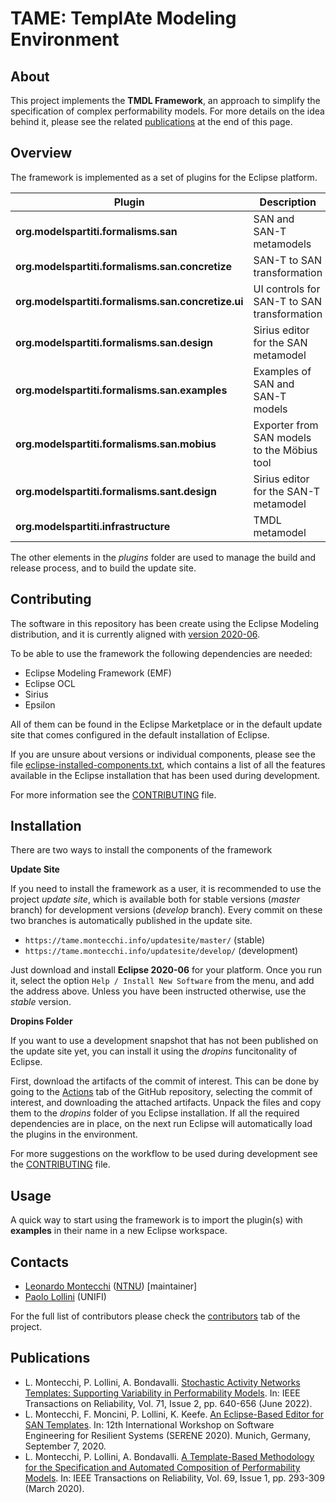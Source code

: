 # TAME: TemplAte Modeling Environment

## About

This project implements the **TMDL Framework**, an approach to simplify the
specification of complex performability models. For more details on the idea
behind it, please see the related [publications](#publications) at the end of this page.

## Overview

The framework is implemented as a set of plugins for the Eclipse platform.

|Plugin|Description|
|---|---|
|**org.modelspartiti.formalisms.san**|SAN and SAN-T metamodels|
|**org.modelspartiti.formalisms.san.concretize**|SAN-T to SAN transformation|
|**org.modelspartiti.formalisms.san.concretize.ui**|UI controls for SAN-T to SAN transformation|
|**org.modelspartiti.formalisms.san.design**|Sirius editor for the SAN metamodel|
|**org.modelspartiti.formalisms.san.examples**|Examples of SAN and SAN-T models|
|**org.modelspartiti.formalisms.san.mobius**|Exporter from SAN models to the Möbius tool|
|**org.modelspartiti.formalisms.sant.design**|Sirius editor for the SAN-T metamodel|
|**org.modelspartiti.infrastructure**|TMDL metamodel|

The other elements in the _plugins_ folder are used to manage the build and
release process, and to build the update site.

## Contributing

The software in this repository has been create using the Eclipse Modeling
distribution, and it is currently aligned with [version 2020-06](https://www.eclipse.org/downloads/packages/release/2020-06/r/eclipse-modeling-tools).

To be able to use the framework the following dependencies are needed:
- Eclipse Modeling Framework (EMF)
- Eclipse OCL
- Sirius
- Epsilon

All of them can be found in the Eclipse Marketplace or in the default update site that comes configured in the default installation of Eclipse.

If you are unsure about versions or individual components, please see the file [eclipse-installed-components.txt](eclipse-installed-components.txt), which contains a list of all the features available in the Eclipse installation that has been used during development.

For more information see the [CONTRIBUTING](CONTRIBUTING.md) file.

## Installation

There are two ways to install the components of the framework

**Update Site**

If you need to install the framework as a user, it is recommended to use the project _update site_, which is available both for stable versions (_master_ branch) for development versions (_develop_ branch). Every commit on these two branches is automatically published in the update site.

* `https://tame.montecchi.info/updatesite/master/` (stable)
* `https://tame.montecchi.info/updatesite/develop/` (development)

Just download and install **Eclipse 2020-06** for your platform. Once you run it,
select the option `Help / Install New Software` from the menu, and add the address above.
Unless you have been instructed otherwise, use the _stable_ version.

**Dropins Folder**

If you want to use a development snapshot that has not been published on the update site
yet, you can install it using the _dropins_ funcitonality of Eclipse.

First, download the artifacts of the commit of interest. This can be done by going to
the [Actions](https://github.com/montex/TMDL-Framework/actions) tab of the GitHub repository,
selecting the commit of interest, and downloading the attached artifacts.
Unpack the files and copy them to the _dropins_ folder of you Eclipse installation. If all
the required dependencies are in place, on the next run Eclipse will automatically load the plugins in the environment.

For more suggestions on the workflow to be used during development see the [CONTRIBUTING](CONTRIBUTING.md) file.

## Usage

A quick way to start using the framework is to import the plugin(s) with **examples** in their name in a new Eclipse workspace.

## Contacts

- [Leonardo Montecchi](mailto:leonardo.montecchi@ntnu.no) ([NTNU](https://www.ntnu.no/ansatte/leonarmo)) [maintainer]
- [Paolo Lollini](mailto:paolo.lollini@unifi.it) (UNIFI)

For the full list of contributors please check the [contributors](https://github.com/montex/TMDL-Framework/graphs/contributors) tab of the project.

## Publications

*  L. Montecchi, P. Lollini, A. Bondavalli. [Stochastic Activity Networks Templates: Supporting Variability in Performability Models](https://ieeexplore.ieee.org/document/9640229). In: IEEE Transactions on Reliability, Vol. 71, Issue 2, pp. 640-656 (June 2022).
* L. Montecchi, F. Moncini, P. Lollini, K. Keefe. [An Eclipse-Based Editor for SAN Templates](https://link.springer.com/chapter/10.1007/978-3-030-58462-7_13). In: 12th International Workshop on Software Engineering for Resilient Systems (SERENE 2020). Munich, Germany, September 7, 2020.
*  L. Montecchi, P. Lollini, A. Bondavalli. [A Template-Based Methodology for the Specification and Automated Composition of Performability Models](https://ieeexplore.ieee.org/document/8710621). In: IEEE Transactions on Reliability, Vol. 69, Issue 1, pp. 293-309 (March 2020).
